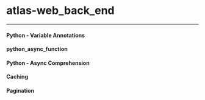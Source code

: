 # atlas-web_back_end
---

#### Python - Variable Annotations

#### python_async_function

#### Python - Async Comprehension

#### Caching

#### Pagination
